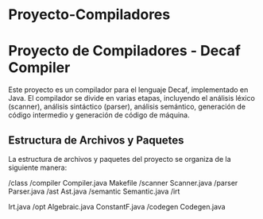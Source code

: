 # Proyecto-Compiladores

# Proyecto de Compiladores - Decaf Compiler

Este proyecto es un compilador para el lenguaje Decaf, implementado en Java. El compilador se divide en varias etapas, incluyendo el análisis léxico (scanner), análisis sintáctico (parser), análisis semántico, generación de código intermedio y generación de código de máquina.

## Estructura de Archivos y Paquetes

La estructura de archivos y paquetes del proyecto se organiza de la siguiente manera:

/class
     /compiler
       Compiler.java
Makefile
       /scanner
         Scanner.java
       /parser
         Parser.java
       /ast
         Ast.java
       /semantic
         Semantic.java
/irt

Irt.java
       /opt
         Algebraic.java
         ConstantF.java
       /codegen
         Codegen.java